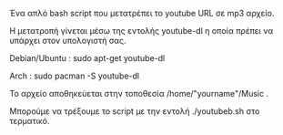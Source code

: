 Ένα απλό bash script που μετατρέπει το youtube URL σε mp3 αρχείο.

Η μετατροπή γίνεται μέσω της εντολής youtube-dl η οποία πρέπει να υπάρχει στον υπολογιστή σας.

Debian/Ubuntu : sudo apt-get youtube-dl

Arch : sudo pacman -S youtube-dl

Το αρχείο αποθηκεύεται στην τοποθεσία /home/"yourname"/Music .

Μπορούμε να τρέξουμε το script με την εντολή ./youtubeb.sh στο τερματικό.
